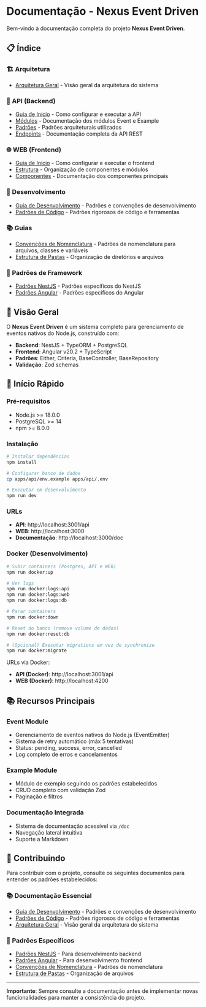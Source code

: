 # Documentação - Nexus Event Driven

Bem-vindo à documentação completa do projeto **Nexus Event Driven**.

## 📋 Índice

### 🏗️ Arquitetura
- [Arquitetura Geral](./architecture.md) - Visão geral da arquitetura do sistema

### 🔧 API (Backend)
- [Guia de Início](./api/getting-started.md) - Como configurar e executar a API
- [Módulos](./api/modules.md) - Documentação dos módulos Event e Example
- [Padrões](./api/patterns.md) - Padrões arquiteturais utilizados
- [Endpoints](./api/endpoints.md) - Documentação completa da API REST

### 🌐 WEB (Frontend)
- [Guia de Início](./web/getting-started.md) - Como configurar e executar o frontend
- [Estrutura](./web/structure.md) - Organização de componentes e módulos
- [Componentes](./web/components.md) - Documentação dos componentes principais

### 🚀 Desenvolvimento
- [Guia de Desenvolvimento](./development.md) - Padrões e convenções de desenvolvimento
- [Padrões de Código](./code-standards.md) - Padrões rigorosos de código e ferramentas

### 📚 Guias
- [Convenções de Nomenclatura](./guides/naming-conventions.md) - Padrões de nomenclatura para arquivos, classes e variáveis
- [Estrutura de Pastas](./guides/folder-structure.md) - Organização de diretórios e arquivos

### 🎯 Padrões de Framework
- [Padrões NestJS](./patterns/nestjs-patterns.md) - Padrões específicos do NestJS
- [Padrões Angular](./patterns/angular-patterns.md) - Padrões específicos do Angular

## 🎯 Visão Geral

O **Nexus Event Driven** é um sistema completo para gerenciamento de eventos nativos do Node.js, construído com:

- **Backend**: NestJS + TypeORM + PostgreSQL
- **Frontend**: Angular v20.2 + TypeScript
- **Padrões**: Either, Criteria, BaseController, BaseRepository
- **Validação**: Zod schemas

## 🚀 Início Rápido

### Pré-requisitos
- Node.js >= 18.0.0
- PostgreSQL >= 14
- npm >= 8.0.0

### Instalação
```bash
# Instalar dependências
npm install

# Configurar banco de dados
cp apps/api/env.example apps/api/.env

# Executar em desenvolvimento
npm run dev
```

### URLs
- **API**: http://localhost:3001/api
- **WEB**: http://localhost:3000
- **Documentação**: http://localhost:3000/doc

### Docker (Desenvolvimento)
```bash
# Subir containers (Postgres, API e WEB)
npm run docker:up

# Ver logs
npm run docker:logs:api
npm run docker:logs:web
npm run docker:logs:db

# Parar containers
npm run docker:down

# Reset do banco (remove volume de dados)
npm run docker:reset:db

# (Opcional) Executar migrations em vez de synchronize
npm run docker:migrate
```

URLs via Docker:
- **API (Docker)**: http://localhost:3001/api
- **WEB (Docker)**: http://localhost:4200

## 📚 Recursos Principais

### Event Module
- Gerenciamento de eventos nativos do Node.js (EventEmitter)
- Sistema de retry automático (máx 5 tentativas)
- Status: pending, success, error, cancelled
- Log completo de erros e cancelamentos

### Example Module
- Módulo de exemplo seguindo os padrões estabelecidos
- CRUD completo com validação Zod
- Paginação e filtros

### Documentação Integrada
- Sistema de documentação acessível via `/doc`
- Navegação lateral intuitiva
- Suporte a Markdown

## 🤝 Contribuindo

Para contribuir com o projeto, consulte os seguintes documentos para entender os padrões estabelecidos:

### 📚 Documentação Essencial
- [Guia de Desenvolvimento](./development.md) - Padrões e convenções de desenvolvimento
- [Padrões de Código](./code-standards.md) - Padrões rigorosos de código e ferramentas
- [Arquitetura Geral](./architecture.md) - Visão geral da arquitetura do sistema

### 🎯 Padrões Específicos
- [Padrões NestJS](./patterns/nestjs-patterns.md) - Para desenvolvimento backend
- [Padrões Angular](./patterns/angular-patterns.md) - Para desenvolvimento frontend
- [Convenções de Nomenclatura](./guides/naming-conventions.md) - Padrões de nomenclatura
- [Estrutura de Pastas](./guides/folder-structure.md) - Organização de arquivos

---

**Importante**: Sempre consulte a documentação antes de implementar novas funcionalidades para manter a consistência do projeto.
